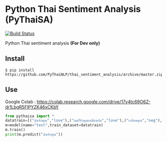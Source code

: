 # Python Thai Sentiment Analysis (PyThaiSA)

[![Build Status](https://travis-ci.org/PyThaiNLP/thai-sentiment-analysis.svg?branch=master)](https://travis-ci.org/PyThaiNLP/thai-sentiment-analysis)


Python Thai sentiment analysis **(For Dev only)**

## Install

```
$ pip install https://github.com/PyThaiNLP/thai_sentiment_analysis/archive/master.zip
```

## Use

Google Colab : https://colab.research.google.com/drive/17y4tc69O6Z-dr1LbgR5FlPYZK46xCKbY

```python
from pythaisa import *
datatrain=[("ฉันรักคุณ","love"),("ผมก็รักคุณเหมือนกัน","love"),("เกลียดคุณ","neg"),("เกลียดเหมือนกัน","neg")]
m=model(name="test",train_dataset=datatrain)
m.train()
print(m.predict("ฉันรักคุณ"))
```

